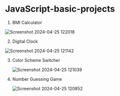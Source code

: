 # JavaScript-basic-projects

1. BMI Calculator

![Screenshot 2024-04-25 122018](https://github.com/Sakshi-kaurav/JavaScript-basic-projects/assets/147324408/b7a904f0-a085-4185-9ed1-987c3789e39c)


  2. Digital Clock

![Screenshot 2024-04-25 121142](https://github.com/Sakshi-kaurav/JavaScript-basic-projects/assets/147324408/772f3926-c1a5-4ede-bd5e-98aed4f00e5f)

3. Color Scheme Switcher

   ![Screenshot 2024-04-25 121039](https://github.com/Sakshi-kaurav/JavaScript-basic-projects/assets/147324408/03b7d7ca-4206-4a42-ae27-33d692a26ce8)


4. Number Guessing Game

   ![Screenshot 2024-04-25 120852](https://github.com/Sakshi-kaurav/JavaScript-basic-projects/assets/147324408/8baa4d93-eff8-40f9-9a24-a99004abc6b4)


     

